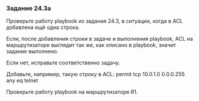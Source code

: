 ### Задание 24.3a

Проверьте работу playbook из задания 24.3, в ситуации,
когда в ACL добавлена ещё одна строка.

Если, после добавления строки в задаче и выполнения playbook,
ACL на маршрутизаторе выглядит так же, как описано в playbook,
значит задание выполнено.

Если нет, исправьте соответственно задачу.

Добавьте, например, такую строку в ACL:
 permit tcp 10.0.1.0 0.0.0.255 any eq telnet


Проверьте работу playbook на маршрутизаторе R1.

